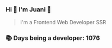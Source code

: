 ### Hi 👋 I&#39;m Juani 🦁

> I&#39;m a Frontend Web Developer SSR

### 📚 Days being a developer: 1076
